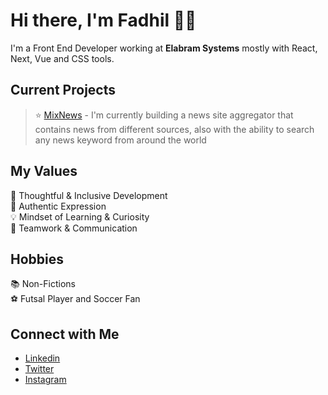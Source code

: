 # Hi there, I'm Fadhil 👋🏻
I'm a Front End Developer working at <strong>Elabram Systems</strong> mostly with React, Next, Vue and CSS tools.

## Current Projects <br/>
> ⭐️ [MixNews](https://github.com/fadhilradh/FadNews-React-Next) - I'm currently building a news site aggregator that contains news from different sources, also with the ability to search any news keyword from around the world

## My Values
🧠 Thoughtful & Inclusive Development <br/>
🖤 Authentic Expression <br/>
💡 Mindset of Learning & Curiosity <br/>
🙌 Teamwork & Communication

## Hobbies
:books: Non-Fictions <br/>
:soccer: Futsal Player and Soccer Fan <br/>

## Connect with Me
- [Linkedin](https://www.linkedin.com/in/fadhil-radhian/) <br/>
- [Twitter](https://twitter.com/fadhil_radhian) <br/>
- [Instagram](https://www.instagram.com/fadhilrad) <br/>
